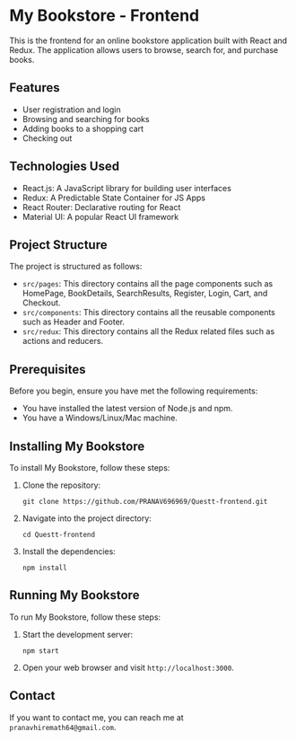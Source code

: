 # My Bookstore - Frontend

This is the frontend for an online bookstore application built with React and Redux. The application allows users to browse, search for, and purchase books.

## Features

- User registration and login
- Browsing and searching for books
- Adding books to a shopping cart
- Checking out

## Technologies Used

- React.js: A JavaScript library for building user interfaces
- Redux: A Predictable State Container for JS Apps
- React Router: Declarative routing for React
- Material UI: A popular React UI framework

## Project Structure

The project is structured as follows:

- `src/pages`: This directory contains all the page components such as HomePage, BookDetails, SearchResults, Register, Login, Cart, and Checkout.
- `src/components`: This directory contains all the reusable components such as Header and Footer.
- `src/redux`: This directory contains all the Redux related files such as actions and reducers.

## Prerequisites

Before you begin, ensure you have met the following requirements:

* You have installed the latest version of Node.js and npm.
* You have a Windows/Linux/Mac machine.

## Installing My Bookstore

To install My Bookstore, follow these steps:

1. Clone the repository: 
    ```
    git clone https://github.com/PRANAV696969/Questt-frontend.git
    ```
2. Navigate into the project directory: 
    ```
    cd Questt-frontend
    ```
3. Install the dependencies: 
    ```
    npm install
    ```

## Running My Bookstore

To run My Bookstore, follow these steps:

1. Start the development server: 
    ```
    npm start
    ```
2. Open your web browser and visit `http://localhost:3000`.

## Contact

If you want to contact me, you can reach me at `pranavhiremath64@gmail.com`.
